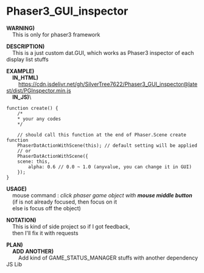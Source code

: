 
# Phaser3_GUI_inspector

**WARNING)**\
&nbsp;&nbsp;&nbsp;&nbsp;This is only for phaser3 framework

**DESCRIPTION)**\
&nbsp;&nbsp;&nbsp;&nbsp;This is a just custom dat.GUI, which works as Phaser3 inspector of each display list stuffs

**EXAMPLE)**\
&nbsp;&nbsp;&nbsp;&nbsp;**IN_HTML)**\
&nbsp;&nbsp;&nbsp;&nbsp;&nbsp;&nbsp;&nbsp;&nbsp;https://cdn.jsdelivr.net/gh/SilverTree7622/Phaser3_GUI_inspector@latest/dist/PGInspector.min.js \
&nbsp;&nbsp;&nbsp;&nbsp;**IN_JS)**\

	function create() {
		/*
		* your any codes
		*/
		
		// should call this function at the end of Phaser.Scene create function
		PhaserDatActionWithScene(this); // default setting will be applied
		// or
		PhaserDatActionWithScene({
		scene: this,
			alpha: 0.6 // 0.0 ~ 1.0 (anyvalue, you can change it in GUI)
		});
	}
**USAGE)**\
&nbsp;&nbsp;&nbsp;&nbsp;mouse command : *click phaser game object with **mouse middle button***\
&nbsp;&nbsp;&nbsp;&nbsp;(if is not already focused, then focus on it\
&nbsp;&nbsp;&nbsp;&nbsp;else is focus off the object)
	
**NOTATION)**\
&nbsp;&nbsp;&nbsp;&nbsp;This is kind of side project so if I got feedback,\
&nbsp;&nbsp;&nbsp;&nbsp;then I'll fix it with requests
  
**PLAN)**\
&nbsp;&nbsp;&nbsp;&nbsp;**ADD ANOTHER)**\
&nbsp;&nbsp;&nbsp;&nbsp;&nbsp;&nbsp;&nbsp;&nbsp;Add kind of GAME_STATUS_MANAGER stuffs with another dependency JS Lib
    
